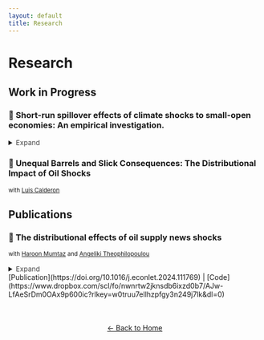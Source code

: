 ```yaml
---
layout: default
title: Research
---
```


# Research

## Work in Progress

### 🔹 Short-run spillover effects of climate shocks to small-open economies: An empirical investigation.
<details>
  <summary><span style="cursor:pointer; font-size:0.85rem; color:#444;">Expand</span></summary>
  <p>
    This study extends recent work in the climate literature by examining how climate shocks—
    specifically temperature and precipitation anomalies—spill over across borders, influencing
    inflation and real economic variables. Using high-resolution gridded climate data, I construct
    sector-sensitive climate shock measures and embed them in a large two-country VAR framework
    for Italy and Malta. The analysis shows that climate shocks in Italy can generate inflationary
    pressures in Malta, particularly through processed food prices, services, and producer prices
    in food manufacturing. Droughts generate effects similar to summer temperature shocks, suggesting
    a shared economic impact pattern across the two countries considered. Importantly, once the
    shock "crosses borders", it may materialise in different inflation components in Malta,
    reflecting country-specific transmission channels. These findings underscore the importance of
    cross-border climate vulnerability, especially for small open economies that are closely integrated
    with larger trading partners.
  </p>
</details>

### 🔹 Unequal Barrels and Slick Consequences: The Distributional Impact of Oil Shocks 
<small> with [Luis Calderon](https://luiscald.github.io)</small>

## Publications

### 🔹 The distributional effects of oil supply news shocks 
<small> with [Haroon Mumtaz](https://sites.google.com/site/hmumtaz77/) and [Angeliki Theophilopoulou](https://sites.google.com/view/angelikitheophilopoulou/home)</small>
<details>
  <summary><span style="cursor:pointer; font-size:0.85rem; color:#444;">Expand</span></summary>
  <p>
    This paper uses high-frequency data on the distribution of US income to investigate the heterogeneous
    effects of oil supply news shocks. Using a FAVAR with an external instrument, we show that these
    shocks have large negative effects on the left and right tail of the distribution. For low-income
    individuals, the effect is driven by a decline in wages and proprietors’ income, while a fall in
    corporate profits and interest income drives the effect for affluent individuals.  
    Keywords: Oil shock, Income inequality, FAVAR, External instrument identification
  </p>
</details>  
[Publication](https://doi.org/10.1016/j.econlet.2024.111769) | [Code](https://www.dropbox.com/scl/fo/nwnrtw2jknsdb6ixzd0b7/AJw-LfAeSrDm0OAx9p600ic?rlkey=w0truu7ellhzpfgy3n249j7lk&dl=0)

<div style="text-align: center; margin-top: 50px;">
  <a href="index.html">← Back to Home</a>
</div>





